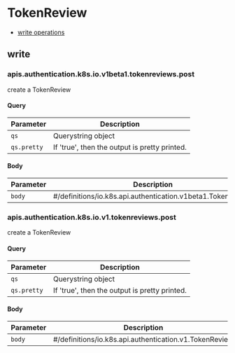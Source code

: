 # TokenReview

* [write operations](#write)

## write

### apis.authentication.k8s.io.v1beta1.tokenreviews.post

create a TokenReview

#### Query

| Parameter | Description |
| --------- | ----------- |
| `qs` | Querystring object |
| `qs.pretty` | If &#39;true&#39;, then the output is pretty printed. |

#### Body

| Parameter | Description |
| --------- | ----------- |
| `body` | #&#x2F;definitions&#x2F;io.k8s.api.authentication.v1beta1.TokenReview |

### apis.authentication.k8s.io.v1.tokenreviews.post

create a TokenReview

#### Query

| Parameter | Description |
| --------- | ----------- |
| `qs` | Querystring object |
| `qs.pretty` | If &#39;true&#39;, then the output is pretty printed. |

#### Body

| Parameter | Description |
| --------- | ----------- |
| `body` | #&#x2F;definitions&#x2F;io.k8s.api.authentication.v1.TokenReview |

